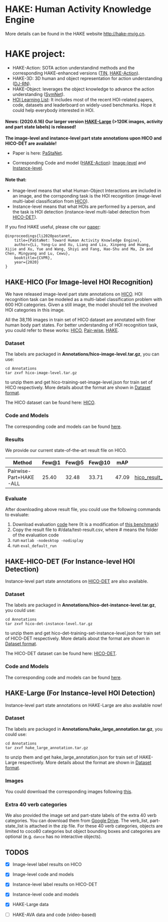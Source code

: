 # HAKE: Human Activity Knowledge Engine

More details can be found in the HAKE website http://hake-mvig.cn.

# HAKE project:
- HAKE-Action: SOTA action understandind methods and the corresponding HAKE-enhanced versions ([TIN](https://github.com/DirtyHarryLYL/Transferable-Interactiveness-Network), [HAKE-Action](https://github.com/DirtyHarryLYL/HAKE-Action)).
- HAKE-3D: 3D human and object representation for action understanding ([DJ-RN](https://github.com/DirtyHarryLYL/DJ-RN)).
- HAKE-Object: leverages the object knowledge to advance the action understanding ([SymNet](https://github.com/DirtyHarryLYL/SymNet)).
- [HOI Learning List](https://github.com/DirtyHarryLYL/HOI-Learning-List): It includes most of the recent HOI-related papers, code, datasets and leaderboard on widely-used benchmarks. Hope it could help everybody interested in HOI.

#### **News**: (2020.6.16) Our larger version [HAKE-Large](https://github.com/DirtyHarryLYL/HAKE#hake-large-for-instance-level-hoi-detection) (>120K images, activity and part state labels) is released!

**The image-level and instance-level part state annotations upon HICO and HICO-DET are available!**

- Paper is here: [PaStaNet](https://arxiv.org/abs/2004.00945).

- Corresponding Code and model ([HAKE-Action](https://github.com/DirtyHarryLYL/HAKE-Action)): [Image-level](https://github.com/DirtyHarryLYL/HAKE-Action/tree/Image-level-HAKE-Action) and [Instance-level](https://github.com/DirtyHarryLYL/HAKE-Action/tree/Instance-level-HAKE-Action).

#### Note that: 
- Image-level means that what Human-Object Interactions are included in an image, and the corrsponding task is the HOI recognition (image-level multi-label classification from [HICO](http://www-personal.umich.edu/~ywchao/hico/)). 
- Instance-level means that what HOIs are performed by a person, and the task is HOI detection (instance-level multi-label detection from [HICO-DET](http://www-personal.umich.edu/~ywchao/publications/chao_wacv2018.pdf)).

If you find HAKE useful, please cite our [paper](https://arxiv.org/abs/1904.06539):

    @inproceedings{li2020pastanet,
        title={PaStaNet: Toward Human Activity Knowledge Engine},
        author={Li, Yong-Lu and Xu, Liang and Liu, Xinpeng and Huang, Xijie and Xu, Yue and Wang, Shiyi and Fang, Hao-Shu and Ma, Ze and Chen, Mingyang and Lu, Cewu},
        booktitle={CVPR},
        year={2020}
    }

## HAKE-HICO (For Image-level HOI Recognition)

We have released image-level part state annotations on [HICO](http://www-personal.umich.edu/~ywchao/hico/). 
HOI recognition task can be modeled as a multi-label classification problem with 600 HOI categories. Given a still image, the model should tell the involved HOI categories in this image.

All the 38,116 images in train set of HICO dataset are annotated with finer human body part states. 
For better understanding of HOI recognition task, you could refer to these works: [HICO](http://www-personal.umich.edu/~ywchao/publications/chao_iccv2015.pdf), [Pair-wise](http://openaccess.thecvf.com/content_ECCV_2018/papers/Haoshu_Fang_Pairwise_Body-Part_Attention_ECCV_2018_paper.pdf), [HAKE](https://arxiv.org/pdf/1904.06539.pdf).

### Dataset
The labels are packaged in **Annotations/hico-image-level.tar.gz**, you can use:

    cd Annotations
    tar zxvf hico-image-level.tar.gz

to unzip them and get hico-training-set-image-level.json for train set of HICO respectively. More details about the format are shown in [Dataset format](Annotations/README.md#image-level-partstate-for-hico).

The HICO dataset can be found here: [HICO](http://www-personal.umich.edu/~ywchao/hico/).

### Code and Models
The corresponding code and models can be found [here](https://github.com/DirtyHarryLYL/HAKE-Action/tree/Image-level-HAKE-Action).

### Results
We provide our current state-of-the-art result file on HICO.


| Method | Few@1 | Few@5 | Few@10 | mAP | result |
| --- | ------ | ------ | --- | --- | ---|
| Pairwise-Part+HAKE-ALL | 25.40 | 32.48 | 33.71 | 47.09 | [hico\_result\_pairwise\_hake\_all.csv](https://drive.google.com/file/d/1nWi44-UaMB0cnkdGoIN8dGi3cwsRcnVb/view?usp=sharing) |

### Evaluate
After downloading above result file, you could use the following commands to evaluate: 

1. Download evaluation [code](https://drive.google.com/drive/folders/1mvXAtCe0Yc7JUQXCu3D_wpWt7r048lGc?usp=sharing) here (It is a modification of [this benchmark](https://github.com/ywchao/hico_benchmark))
2. Copy the result file to #/data/test-result.csv, where # means the folder of the evaluation code
3. run `matlab -nodesktop -nodisplay`
4. run `eval_default_run`


## HAKE-HICO-DET (For Instance-level HOI Detection)

Instance-level part state annotations on [HICO-DET](http://www-personal.umich.edu/~ywchao/hico/) are also available.

### Dataset
The labels are packaged in **Annotations/hico-det-instance-level.tar.gz**, you could use:

    cd Annotations
    tar zxvf hico-det-instance-level.tar.gz

to unzip them and get hico-det-training-set-instance-level.json for train set of HICO-DET respectively. 
More details about the format are shown in [Dataset format](Annotations/README.md).

The HICO-DET dataset can be found here: [HICO-DET](http://www-personal.umich.edu/~ywchao/hico/).

### Code and Models
The corresponding code and models can be found [here](https://github.com/DirtyHarryLYL/HAKE-Action/tree/Instance-level-HAKE-Action).

## HAKE-Large (For Instance-level HOI Detection)

Instance-level part state annotations on HAKE-Large are also available now!


### Dataset
The labels are packaged in **Annotations/hake\_large\_annotation.tar.gz**, you could use:

    cd Annotations
    tar zxvf hake_large_annotation.tar.gz

to unzip them and get hake\_large\_annotation.json for train set of HAKE-Large respectively. 
More details about the format are shown in [Dataset format](Annotations/README.md).

### Images
You could download the corresponding images following [this](https://github.com/DirtyHarryLYL/HAKE/tree/master/Images#download-images-for-hake).

### Extra 40 verb categories

We also provided the image set and part-state labels of the extra 40 verb categories. You can download them from [Google Drive](https://drive.google.com/open?id=14K_4FfjviJNDVLJdGM96W2ZLN55dDb2-). The verb\_list, part-state\_list is attached in the zip file. For these 40 verb categories, objects are limited to coco80 categories but object bounding boxes and categories are optional (e.g. `dance` has no interactive objects).


## TODOS
- [x] Image-level label results on HICO
- [x] Image-level code and models
- [x] Instance-level label results on HICO-DET
- [x] Instance-level code and models
- [x] HAKE-Large data
- [ ] HAKE-AVA data and code (video-based)



